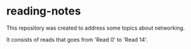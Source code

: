 # reading-notes

This repository was created to address some topics about networking. 

It consists of reads that goes from 'Read 0' to 'Read 14'.


